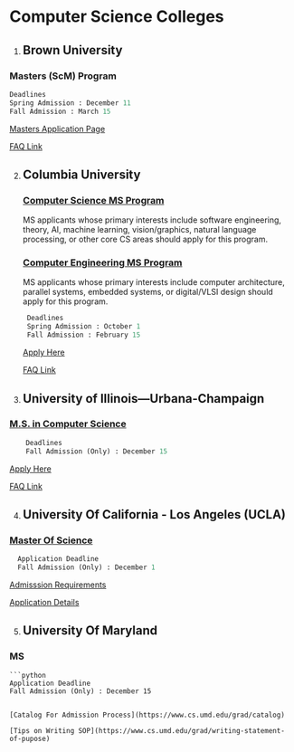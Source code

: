 # Computer Science Colleges

1. ## Brown University
  ### Masters (ScM) Program

  ```python 
  Deadlines
  Spring Admission : December 11
  Fall Admission : March 15
  ```
  [Masters Application Page](https://cs.brown.edu/degrees/masters/applications/)
  
  [FAQ Link](https://cs.brown.edu/degrees/masters/applications/faq/)
  
2. ## Columbia University
   ### [Computer Science MS Program](http://www.cs.columbia.edu/education/ms/) 
   MS applicants whose primary interests include software engineering, theory, AI, machine learning, vision/graphics, natural language processing, or other core CS areas should apply for this program.
   
   ### [Computer Engineering MS Program](http://compeng.columbia.edu/)
   MS applicants whose primary interests include computer architecture, parallel systems, embedded systems, or digital/VLSI design should apply for this program.
   
   ```python 
    Deadlines
    Spring Admission : October 1
    Fall Admission : February 15
   ```
   [Apply Here](https://mice.cs.columbia.edu/recruit/)
   
   [FAQ Link](http://www.cs.columbia.edu/education/ms/appfaq/)
   
3. ## University of Illinois—Urbana-Champaign
  ### [M.S. in Computer Science](https://cs.illinois.edu/academics/graduate/ms-program)
  ```python
      Deadlines
      Fall Admission (Only) : December 15
  ```
  [Apply Here](http://www.grad.illinois.edu/admissions/apply)
  
  [FAQ Link](http://www.cs.uiuc.edu/admissions/graduate/faqs)
  
4. ## University Of California - Los Angeles (UCLA)
  ### [Master Of Science](http://www.cs.ucla.edu/graduate-program/)
  ```python
    Application Deadline
    Fall Admission (Only) : December 1
  ```
  
  [Admisssion Requirements](http://www.cs.ucla.edu/graduate-admission-requirements/)
  
  [Application Details](https://grad.ucla.edu/programs/school-of-engineering-and-applied-science/computer-science/)

5. ## University Of Maryland
  ### MS
    ```python
    Application Deadline
    Fall Admission (Only) : December 15
  ```
  
  [Catalog For Admission Process](https://www.cs.umd.edu/grad/catalog)
  
  [Tips on Writing SOP](https://www.cs.umd.edu/grad/writing-statement-of-pupose)
